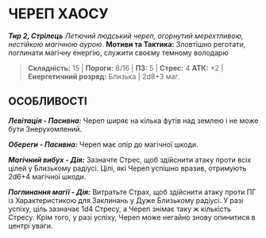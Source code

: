 ﻿# ЧЕРЕП ХАОСУ

***Тир 2, Стрілець***
*Летючий людський череп, огорнутий мерехтливою, нестійкою магічною аурою*.
**Мотиви та Тактика:** Зловтішно реготати, поглинати магічну енергію, служити своєму темному володарю

> **Складність:** 15 | **Пороги:** 8/16 | **ПЗ:** 5 | **Стрес:** 4
> **АТК:** +2 | **Енергетичний розряд:** Близька | 2d8+3 маг.

## ОСОБЛИВОСТІ

***Левітація - Пасивна:*** Череп ширяє на кілька футів над землею і не може бути Знерухомлений.

***Обереги - Пасивна:*** Череп має опір до магічної шкоди.

***Магічний вибух - Дія:*** Зазначте Стрес, щоб здійснити атаку проти всіх цілей у Близькому радіусі. Цілі, які Череп успішно вразив, отримують 2d6+4 магічної шкоди.

***Поглинання магії - Дія:*** Витратьте Страх, щоб здійснити атаку проти ПГ із Характеристикою для Заклинань у Дуже Близькому радіусі. У разі успіху, ціль зазначає 1d4 Стресу, а Череп знімає таку ж кількість Стресу. Крім того, у разі успіху, Череп може негайно знову опинитися в центрі уваги.